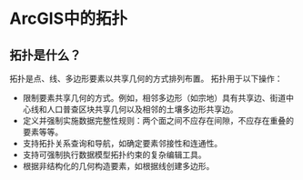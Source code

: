 # ArcGIS中的拓扑

## 拓扑是什么？
拓扑是点、线、多边形要素以共享几何的方式排列布置。
拓扑用于以下操作：

- 限制要素共享几何的方式。例如，相邻多边形（如宗地）具有共享边、街道中心线和人口普查区块共享几何以及相邻的土壤多边形共享边。
- 定义并强制实施数据完整性规则：两个面之间不应存在间隙，不应存在重叠的要素等等。
- 支持拓扑关系查询和导航，如确定要素邻接性和连通性。
- 支持可强制执行数据模型拓扑约束的复杂编辑工具。
- 根据非结构化的几何构造要素，如根据线创建多边形。